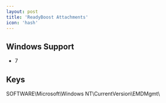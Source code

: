 ```yaml
---
layout: post
title: 'ReadyBoost Attachments'
icon: 'hash'
---
```


## Windows Support

- 7



## Keys

SOFTWARE\Microsoft\Windows NT\CurrentVersion\EMDMgmt\

